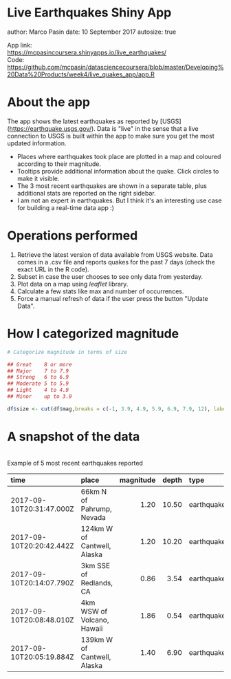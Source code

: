 Live Earthquakes Shiny App
========================================================
author: Marco Pasin
date: 10 September 2017
autosize: true

App link:
<br>
<https://mcpasincoursera.shinyapps.io/live_earthquakes/>
<br>
Code:
<br>
<https://github.com/mcpasin/datasciencecoursera/blob/master/Developing%20Data%20Products/week4/live_quakes_app/app.R>

About the app
========================================================

The app shows the latest earthquakes as reported by [USGS] (https://earthquake.usgs.gov/).  Data is "live" in the sense that a live connection to USGS is built within the app to make sure you get the most updated information. 

- Places where earthquakes took place are plotted in a map and coloured according to their magnitude.
- Tooltips provide additional information about the quake. Click circles to make it visible.
- The 3 most recent earthquakes are shown in a separate table, plus additional stats are reported on the right sidebar.
- I am not an expert in earthquakes. But I think it's an interesting use case for building a real-time data app :)

Operations performed
========================================================

1. Retrieve the latest version of data available from USGS website. Data comes in a .csv file and reports quakes for the past 7 days (check the exact URL in the R code).
2. Subset in case the user chooses to see only data from yesterday.
3. Plot data on a map using *leaflet* library.
4. Calculate a few stats like max and number of occurrences.
5. Force a manual refresh of data if the user press the button "Update Data". 

How I categorized magnitude
========================================================




```r
# Categorize magnitude in terms of size

## Great	8 or more
## Major	7 to 7.9
## Strong	6 to 6.9
## Moderate	5 to 5.9
## Light	4 to 4.9
## Minor	up to 3.9

df$size <- cut(df$mag,breaks = c(-1, 3.9, 4.9, 5.9, 6.9, 7.9, 12), labels=c("minor", "light", "moderate", "strong", "major", "great 8+"))
```

A snapshot of the data
========================================================
<br>
Example of 5 most recent earthquakes reported

|time                     |place                       | magnitude| depth|type       |
|:------------------------|:---------------------------|---------:|-----:|:----------|
|2017-09-10T20:31:47.000Z |66km N of Pahrump, Nevada   |      1.20| 10.50|earthquake |
|2017-09-10T20:20:42.442Z |124km W of Cantwell, Alaska |      1.20| 10.20|earthquake |
|2017-09-10T20:14:07.790Z |3km SSE of Redlands, CA     |      0.86|  3.54|earthquake |
|2017-09-10T20:08:48.010Z |4km WSW of Volcano, Hawaii  |      1.86|  0.54|earthquake |
|2017-09-10T20:05:19.884Z |139km W of Cantwell, Alaska |      1.40|  6.90|earthquake |
